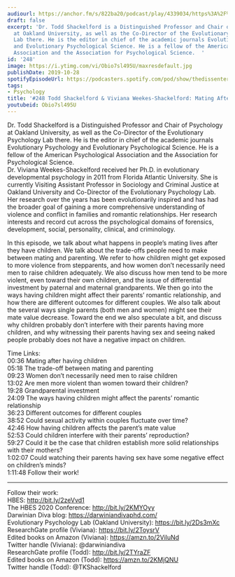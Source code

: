 ```yaml
---
audiourl: https://anchor.fm/s/822ba20/podcast/play/4339034/https%3A%2F%2Fd3ctxlq1ktw2nl.cloudfront.net%2Fproduction%2F2019-7-23%2F21595027-44100-2-635466c0e4e1e.m4a
draft: false
excerpt: 'Dr. Todd Shackelford is a Distinguished Professor and Chair of Psychology
  at Oakland University, as well as the Co-Director of the Evolutionary Psychology
  Lab there. He is the editor in chief of the academic journals Evolutionary Psychology
  and Evolutionary Psychological Science. He is a fellow of the American Psychological
  Association and the Association for Psychological Science.  '
id: '248'
image: https://i.ytimg.com/vi/Obio7sl495U/maxresdefault.jpg
publishDate: 2019-10-28
spotifyEpisodeUrl: https://podcasters.spotify.com/pod/show/thedissenter/episodes/248-Todd-Shackelford--Viviana-Weekes-Shackelford-Mating-After-Children-e52tsq
tags:
- Psychology
title: '#248 Todd Shackelford & Viviana Weekes-Shackelford: Mating After Children'
youtubeid: Obio7sl495U
---
```

<div class="timelinks">

Dr. Todd Shackelford is a Distinguished Professor and Chair of Psychology at Oakland University, as well as the Co-Director of the Evolutionary Psychology Lab there. He is the editor in chief of the academic journals Evolutionary Psychology and Evolutionary Psychological Science. He is a fellow of the American Psychological Association and the Association for Psychological Science.  
Dr. Viviana Weekes-Shackelford received her Ph.D. in evolutionary developmental psychology in 2011 from Florida Atlantic University. She is currently Visiting Assistant Professor in Sociology and Criminal Justice at Oakland University and Co-Director of the Evolutionary Psychology Lab. Her research over the years has been evolutionarily inspired and has had the broader goal of gaining a more comprehensive understanding of violence and conflict in families and romantic relationships. Her research interests and record cut across the psychological domains of forensics, development, social, personality, clinical, and criminology.

In this episode, we talk about what happens in people’s mating lives after they have children. We talk about the trade-offs people need to make between mating and parenting. We refer to how children might get exposed to more violence from stepparents, and how women don’t necessarily need men to raise children adequately. We also discuss how men tend to be more violent, even toward their own children, and the issue of differential investment by paternal and maternal grandparents. We then go into the ways having children might affect their parents’ romantic relationship, and how there are different outcomes for different couples. We also talk about the several ways single parents (both men and women) might see their mate value decrease. Toward the end we also speculate a bit, and discuss why children probably don’t interfere with their parents having more children, and why witnessing their parents having sex and seeing naked people probably does not have a negative impact on children.

Time Links:  
<time>00:36</time> Mating after having children  
<time>05:18</time> The trade-off between mating and parenting  
<time>09:23</time> Women don’t necessarily need men to raise children  
<time>13:02</time> Are men more violent than women toward their children?  
<time>19:28</time> Grandparental investment  
<time>24:09</time> The ways having children might affect the parents’ romantic relationship  
<time>36:23</time> Different outcomes for different couples  
<time>38:52</time> Could sexual activity within couples fluctuate over time?  
<time>42:46</time> How having children affects the parent’s mate value  
<time>52:53</time> Could children interfere with their parents’ reproduction?  
<time>59:27</time> Could it be the case that children establish more solid relationships with their mothers?  
<time>1:02:07</time> Could watching their parents having sex have some negative effect on children’s minds?  
<time>1:11:48</time> Follow their work!

---

Follow their work:  
HBES: http://bit.ly/2zeVvd1  
The HBES 2020 Conference: http://bit.ly/2KMYOyy  
Darwinian Diva blog: https://darwiniandivaphd.com/  
Evolutionary Psychology Lab (Oakland University): https://bit.ly/2Ds3mXc  
ResearchGate profile (Viviana): https://bit.ly/2ToysrV  
Edited books on Amazon (Viviana): https://amzn.to/2ViluNd  
Twitter handle (Viviana): @darwiniandiva  
ResearchGate profile (Todd): http://bit.ly/2TYraZF  
Edited books on Amazon (Todd): https://amzn.to/2KMjQNU  
Twitter handle (Todd): @TKShackelford
</div>


